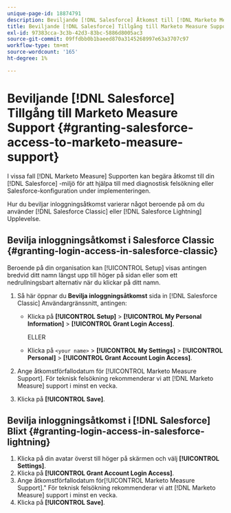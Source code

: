 ```yaml
---
unique-page-id: 18874791
description: Beviljande [!DNL Salesforce] Åtkomst till [!DNL Marketo Measure] Support - [!DNL Marketo Measure] - Produktdokumentation
title: Beviljande [!DNL Salesforce] Tillgång till Marketo Measure Support
exl-id: 97383cca-3c3b-42d3-83bc-5886d8005ac3
source-git-commit: 09ffdbb0b1baeed870a3145268997e63a3707c97
workflow-type: tm+mt
source-wordcount: '165'
ht-degree: 1%

---
```


# Beviljande [!DNL Salesforce] Tillgång till Marketo Measure Support {#granting-salesforce-access-to-marketo-measure-support}

I vissa fall [!DNL Marketo Measure] Supporten kan begära åtkomst till din [!DNL Salesforce] -miljö för att hjälpa till med diagnostisk felsökning eller Salesforce-konfiguration under implementeringen.

Hur du beviljar inloggningsåtkomst varierar något beroende på om du använder [!DNL Salesforce Classic] eller [!DNL Salesforce Lightning] Upplevelse.

## Bevilja inloggningsåtkomst i Salesforce Classic {#granting-login-access-in-salesforce-classic}

Beroende på din organisation kan [!UICONTROL Setup] visas antingen bredvid ditt namn längst upp till höger på sidan eller som ett nedrullningsbart alternativ när du klickar på ditt namn.

1. Så här öppnar du **Bevilja inloggningsåtkomst** sida in [!DNL Salesforce Classic] Användargränssnitt, antingen:

   * Klicka på **[!UICONTROL Setup]** > **[!UICONTROL My Personal Information]** > **[!UICONTROL Grant Login Access]**.

      ELLER

   * Klicka på `<your name>` > **[!UICONTROL My Settings]** > **[!UICONTROL Personal]** > **[!UICONTROL Grant Account Login Access]**.

1. Ange åtkomstförfallodatum för [!UICONTROL Marketo Measure Support]. För teknisk felsökning rekommenderar vi att [!DNL Marketo Measure] support i minst en vecka.
1. Klicka på **[!UICONTROL Save]**.

## Bevilja inloggningsåtkomst i [!DNL Salesforce] Blixt {#granting-login-access-in-salesforce-lightning}

1. Klicka på din avatar överst till höger på skärmen och välj **[!UICONTROL Settings]**.
1. Klicka på **[!UICONTROL Grant Account Login Access]**.
1. Ange åtkomstförfallodatum för[!UICONTROL Marketo Measure Support].&quot; För teknisk felsökning rekommenderar vi att [!DNL Marketo Measure] support i minst en vecka.
1. Klicka på **[!UICONTROL Save]**.
